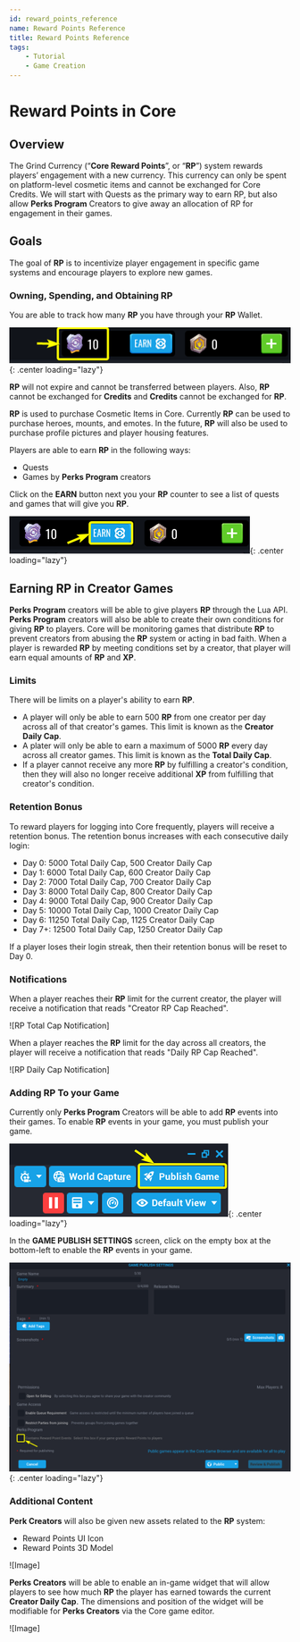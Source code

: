 ```yaml
---
id: reward_points_reference
name: Reward Points Reference
title: Reward Points Reference
tags:
    - Tutorial
    - Game Creation
---
```


# Reward Points in Core

## Overview

The Grind Currency (“**Core Reward Points**”, or “**RP**”) system rewards players’ engagement with a new currency. This currency can only be spent on platform-level cosmetic items and cannot be exchanged for Core Credits. We will start with Quests as the primary way to earn RP, but also allow **Perks Program** Creators to give away an allocation of RP for engagement in their games.

## Goals

The goal of **RP** is to incentivize player engagement in specific game systems and encourage players to explore new games.

### Owning, Spending, and Obtaining RP

You are able to track how many **RP** you have through your **RP** Wallet.

![RP Wallet](../img/RewawrdPointsReference/../RewardPointsReference/RP_Wallet.png){: .center loading="lazy"}

**RP** will not expire and cannot be transferred between players. Also, **RP** cannot be exchanged for **Credits** and **Credits** cannot be exchanged for **RP**.

**RP** is used to purchase Cosmetic Items in Core. Currently **RP** can be used to purchase heroes, mounts, and emotes. In the future, **RP** will also be used to purchase profile pictures and player housing features.

Players are able to earn **RP** in the following ways:

- Quests
- Games by **Perks Program** creators

Click on the **EARN** button next you your **RP** counter to see a list of quests and games that will give you **RP**.

![Earn RP](../img/RewardPointsReference/Earn_RP.png){: .center loading="lazy"}

## Earning RP in Creator Games

**Perks Program** creators will be able to give players **RP** through the Lua API. **Perks Program** creators will also be able to create their own conditions for giving **RP** to players. Core will be monitoring games that distribute **RP** to prevent creators from abusing the **RP** system or acting in bad faith. When a player is rewarded **RP** by meeting conditions set by a creator, that player will earn equal amounts of **RP** and **XP**.

### Limits

There will be limits on a player's ability to earn **RP**.

- A player will only be able to earn 500 **RP** from one creator per day across all of that creator's games. This limit is known as the **Creator Daily Cap**.
- A plater will only be able to earn a maximum of 5000  **RP** every day across all creator games. This limit is known as the **Total Daily Cap**.
- If a player cannot receive any more **RP** by fulfilling a creator's condition, then they will also no longer receive additional **XP** from fulfilling that creator's condition.

### Retention Bonus

To reward players for logging into Core frequently, players will receive a retention bonus. The retention bonus increases with each consecutive daily login:

- Day 0: 5000 Total Daily Cap, 500 Creator Daily Cap
- Day 1: 6000 Total Daily Cap, 600 Creator Daily Cap
- Day 2: 7000 Total Daily Cap, 700 Creator Daily Cap
- Day 3: 8000 Total Daily Cap, 800 Creator Daily Cap
- Day 4: 9000 Total Daily Cap, 900 Creator Daily Cap
- Day 5: 10000 Total Daily Cap, 1000 Creator Daily Cap
- Day 6: 11250 Total Daily Cap, 1125 Creator Daily Cap
- Day 7+: 12500 Total Daily Cap, 1250 Creator Daily Cap

If a player loses their login streak, then their retention bonus will be reset to Day 0.

### Notifications

When a player reaches their **RP** limit for the current creator, the player will receive a notification that reads "Creator RP Cap Reached".

![RP Total Cap Notification]

When a player reaches the **RP** limit for the day across all creators, the player will receive a notification that reads "Daily RP Cap Reached".

![RP Daily Cap Notification]

### Adding RP To your Game

Currently only **Perks Program** Creators will be able to add **RP** events into their games. To enable **RP** events in your game, you must publish your game.

![Publish Game](../img/RewardPointsReference/SelectPublishButton.png){: .center loading="lazy"}

In the **GAME PUBLISH SETTINGS** screen, click on the empty box at the bottom-left to enable the **RP** events in your game.

![Enable Reward Points](../img/RewardPointsReference/EnableRewardPoints.png){: .center loading="lazy"}

### Additional Content

**Perk Creators** will also be given new assets related to the **RP** system:

- Reward Points UI Icon
- Reward Points 3D Model

![Image]

**Perks Creators** will be able to enable an in-game widget that will allow players to see how much **RP** the player has earned towards the current **Creator Daily Cap**. The dimensions and position of the widget will be modifiable for **Perks Creators** via the Core game editor.

![Image]
